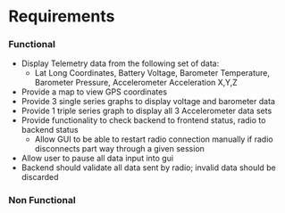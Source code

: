 # Requirements

### Functional

- Display Telemetry data from the following set of data:
    - Lat Long Coordinates, Battery Voltage, Barometer Temperature, Barometer Pressure, Accelerometer Acceleration X,Y,Z
- Provide a map to view GPS coordinates
- Provide 3 single series graphs to display voltage and barometer data
- Provide 1 triple series graph to display all 3 Accelerometer data sets
- Provide functionality to check backend to frontend status, radio to backend status
    - Allow GUI to be able to restart radio connection manually if radio disconnects part way through a given session
- Allow user to pause all data input into gui
- Backend should validate all data sent by radio; invalid data should be discarded

### Non Functional

